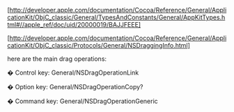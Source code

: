 [http://developer.apple.com/documentation/Cocoa/Reference/General/ApplicationKit/ObjC_classic/General/TypesAndConstants/General/AppKitTypes.html#//apple_ref/doc/uid/20000019/BAJJFEEE]

[http://developer.apple.com/documentation/Cocoa/Reference/General/ApplicationKit/ObjC_classic/Protocols/General/NSDraggingInfo.html]

here are the main drag operations:

� 	Control key: General/NSDragOperationLink

� 	Option key: General/NSDragOperationCopy? 

� 	Command key: General/NSDragOperationGeneric